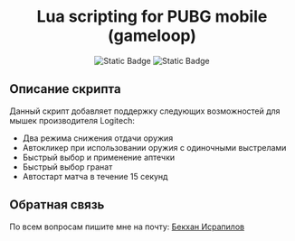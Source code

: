<h1 align="center">Lua scripting for PUBG mobile (gameloop)</h1>
  

<p align="center">

<img alt="Static Badge" src="https://img.shields.io/badge/lua-5.4.6-white?logo=lua&labelColor=%232C2D72">

<img alt="Static Badge" src="https://img.shields.io/badge/Logitech_G-2023.1-white?logo=Logitech%20G&logoColor=white&labelColor=%2300B8FC">

</p>

## Описание скрипта

Данный скрипт добавляет поддержку следующих возможностей для мышек производителя Logitech:
* Два режима снижения отдачи оружия
* Автокликер при использовании оружия с одиночными выстрелами
* Быстрый выбор и применение аптечки
* Быстрый выбор гранат
* Автостарт матча в течение 15 секунд


## Обратная связь

По всем вопросам пишите мне на почту: 
<a href="mailto:israpal@bk.ru" rel="noopener noreferrer" class="link">Бекхан Исрапилов</a>
